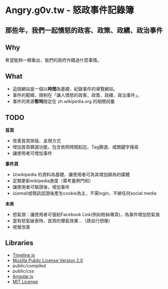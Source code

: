 Angry.g0v.tw - 怒政事件記錄簿
==========================
那些年，我們一起憤怒的政客、政策、政績、政治事件
---------------------------------------

Why
---
希望能夠一眼看出，我們的政府作錯過什麼事情。

What
----
 - 這個網站是一個以**時間**為基礎，紀錄事件的導覽網站。
 - 事件的範疇，限制在「讓人憤怒的政客、政策、政績、政治事件」。
 - 事件的來源**暫時**限定在 zh.wikipedia.org 的相關詞彙

TODO
----

**首頁**

 - 改善首頁排版、呈現方式
 - 增加首頁篩選功能，包含依照時間起迄、Tag篩選、或關鍵字搜尋
 - 讓使用者可增加事件

**事件頁**

 - 以wikipedia 的資料為基礎，讓使用者可為其增加額為的媒體
 - 定期更新wikipedia進度（需考量熱門和）
 - 讓使用者可驗證後，增加事件
  - 以email或簡訊認證後產生cookie為主，不需login，不綁任何social media

**未來**

 - 怒氣值：讓使用者可張貼Facebook Link(例如粉絲專頁)，為事件增加怒氣值
 - 當有怒氣破表時，首頁的爆氣效果...（請自行想像）
 - 視覺改善

Libraries
---------------
 - [Timeline.js](http://timeline.verite.co/)
  - [Mozilla Public License Version 2.0](https://raw.github.com/VeriteCo/TimelineJS/master/LICENSE)
  - public/compiled
  - public/css
 - [Angular.js](http://angularjs.org/)
  - [MIT License](https://github.com/angular/angular.js/blob/master/LICENSE)
